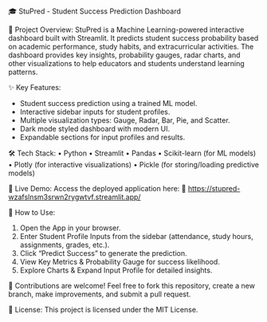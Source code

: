 🎓 StuPred - Student Success Prediction Dashboard

📌 Project Overview:
StuPred is a Machine Learning-powered interactive dashboard built with Streamlit. It predicts student success probability based on academic performance, study habits, and extracurricular activities. The dashboard provides key insights, probability gauges, radar charts, and other visualizations to help educators and students understand learning patterns.

✨ Key Features:
- Student success prediction using a trained ML model.
- Interactive sidebar inputs for student profiles.
- Multiple visualization types: Gauge, Radar, Bar, Pie, and Scatter.
- Dark mode styled dashboard with modern UI.
- Expandable sections for input profiles and results.

🛠️ Tech Stack:
• Python
• Streamlit
• Pandas
• Scikit-learn (for ML models)
• Plotly (for interactive visualizations)
• Pickle (for storing/loading predictive models)

🚀 Live Demo:
Access the deployed application here:
🔗 https://stupred-wzafslnsm3srwn2rygwtvf.streamlit.app/

🎯 How to Use:
1. Open the App in your browser.
2. Enter Student Profile Inputs from the sidebar (attendance, study hours, assignments, grades, etc.).
3. Click “Predict Success” to generate the prediction.
4. View Key Metrics & Probability Gauge for success likelihood.
5. Explore Charts & Expand Input Profile for detailed insights.

🤝 Contributions are welcome! Feel free to fork this repository, create a new branch, make improvements, and submit a pull request.

📜 License:
This project is licensed under the MIT License.

